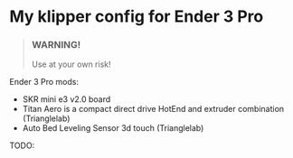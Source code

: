 # My klipper config for Ender 3 Pro

> ### WARNING!
> Use at your own risk!

Ender 3 Pro mods:
- SKR mini e3 v2.0 board
- Titan Aero is a compact direct drive HotEnd and extruder combination (Trianglelab)
- Auto Bed Leveling Sensor 3d touch (Trianglelab)

TODO:
